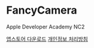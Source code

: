 # FancyCamera
Apple Developer Academy NC2

[앱스토어 다운로드](https://apps.apple.com/kr/app/id1643460938)
[개인정보 처리방침](https://github.com/minjae9610/FancyCamera/blob/main/개인정보%20처리방침)
